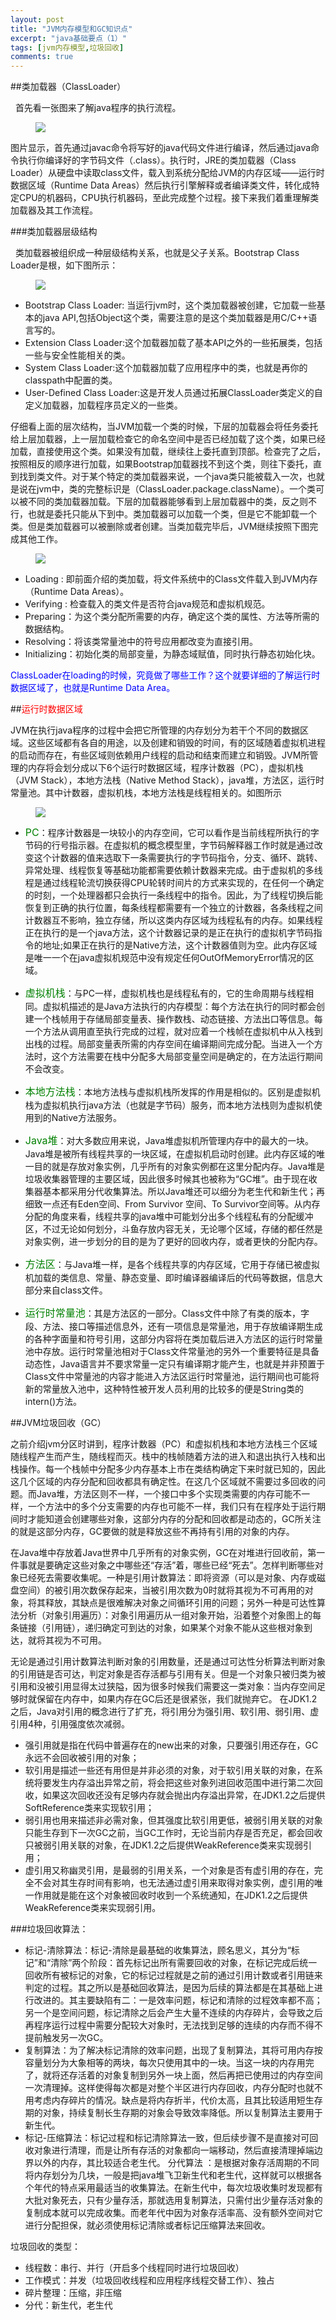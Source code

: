 ```yaml
---
layout: post
title: "JVM内存模型和GC知识点"
excerpt: "java基础要点（1）"
tags: [jvm内存模型,垃圾回收]
comments: true
---
```


##类加载器（ClassLoader）

&nbsp;&nbsp;首先看一张图来了解java程序的执行流程。

<figure>
	<img src="/images/jvm-1.png">
</figure>

图片显示，首先通过javac命令将写好的java代码文件进行编译，然后通过java命令执行你编译好的字节码文件（.class）。执行时，JRE的类加载器（Class Loader）从硬盘中读取class文件，载入到系统分配给JVM的内存区域——运行时数据区域（Runtime Data Areas）然后执行引擎解释或者编译类文件，转化成特定CPU的机器码，CPU执行机器码，至此完成整个过程。接下来我们着重理解类加载器及其工作流程。

###类加载器层级结构

&nbsp;&nbsp;类加载器被组织成一种层级结构关系，也就是父子关系。Bootstrap Class Loader是根，如下图所示：

<figure>
	<img src="/images/jvm-2.png">
</figure>

- Bootstrap Class Loader:
  当运行jvm时，这个类加载器被创建，它加载一些基本的java API,包括Object这个类，需要注意的是这个类加载器是用C/C++语言写的。
- Extension Class Loader:这个加载器加载了基本API之外的一些拓展类，包括一些与安全性能相关的类。
- System Class Loader:这个加载器加载了应用程序中的类，也就是再你的classpath中配置的类。
- User-Defined Class Loader:这是开发人员通过拓展ClassLoader类定义的自定义加载器，加载程序员定义的一些类。

仔细看上面的层次结构，当JVM加载一个类的时候，下层的加载器会将任务委托给上层加载器，上一层加载检查它的命名空间中是否已经加载了这个类，如果已经加载，直接使用这个类。如果没有加载，继续往上委托直到顶部。检查完了之后，按照相反的顺序进行加载，如果Bootstrap加载器找不到这个类，则往下委托，直到找到类文件。对于某个特定的类加载器来说，一个java类只能被载入一次，也就是说在jvm中，类的完整标识是（ClassLoader.package.className）。一个类可以被不同的类加载器加载。下层的加载器能够看到上层加载器中的类，反之则不行，也就是委托只能从下到中。类加载器可以加载一个类，但是它不能卸载一个类。但是类加载器可以被删除或者创建。当类加载完毕后，JVM继续按照下图完成其他工作。

<figure>
	<img src="/images/jvm-3.png">
</figure>

- Loading : 即前面介绍的类加载，将文件系统中的Class文件载入到JVM内存（Runtime Data Areas）。
- Verifying : 检查载入的类文件是否符合java规范和虚拟机规范。
- Preparing：为这个类分配所需要的内存，确定这个类的属性、方法等所需的数据结构。
- Resolving：将该类常量池中的符号应用都改变为直接引用。
- Initializing：初始化类的局部变量，为静态域赋值，同时执行静态初始化块。

<font color="blue">ClassLoader在loading的时候，究竟做了哪些工作？这个就要详细的了解运行时数据区域了，也就是Runtime Data Area。</font>

##<font color="red">运行时数据区域</font>

JVM在执行java程序的过程中会把它所管理的内存划分为若干个不同的数据区域。这些区域都有各自的用途，以及创建和销毁的时间，有的区域随着虚拟机进程的启动而存在，有些区域则依赖用户线程的启动和结束而建立和销毁。JVM所管理的内存将会划分成以下6个运行时数据区域，程序计数器（PC），虚拟机栈（JVM Stack），本地方法栈（Native Method Stack），java堆，方法区，运行时常量池。其中计数器，虚拟机栈，本地方法栈是线程相关的。如图所示

<figure>
	<img src="/images/jvm-4.png">
</figure>

- <font color="green" size="3">PC</font>：程序计数器是一块较小的内存空间，它可以看作是当前线程所执行的字节码的行号指示器。在虚拟机的概念模型里，字节码解释器工作时就是通过改变这个计数器的值来选取下一条需要执行的字节码指令，分支、循环、跳转、异常处理、线程恢复等基础功能都需要依赖计数器来完成。由于虚拟机的多线程是通过线程轮流切换获得CPU轮转时间片的方式来实现的，在任何一个确定的时刻，一个处理器都只会执行一条线程中的指令。因此，为了线程切换后能恢复到正确的执行位置，每条线程都需要有一个独立的计数器，各条线程之间计数器互不影响，独立存储，所以这类内存区域为线程私有的内存。如果线程正在执行的是一个java方法，这个计数器记录的是正在执行的虚拟机字节码指令的地址;如果正在执行的是Native方法，这个计数器值则为空。此内存区域是唯一一个在java虚拟机规范中没有规定任何OutOfMemoryError情况的区域。

- <font color="green" size="3">虚拟机栈</font>：与PC一样，虚拟机栈也是线程私有的，它的生命周期与线程相同。虚拟机描述的是Java方法执行的内存模型：每个方法在执行的同时都会创建一个栈帧用于存储局部变量表、操作数栈、动态链接、方法出口等信息。每一个方法从调用直至执行完成的过程，就对应着一个栈帧在虚拟机中从入栈到出栈的过程。局部变量表所需的内存空间在编译期间完成分配。当进入一个方法时，这个方法需要在栈中分配多大局部变量空间是确定的，在方法运行期间不会改变。

- <font color="green" size="3">本地方法栈</font>：本地方法栈与虚拟机栈所发挥的作用是相似的。区别是虚拟机栈为虚拟机执行java方法（也就是字节码）服务，而本地方法栈则为虚拟机使用到的Native方法服务。

- <font color="green" size="3">Java堆</font>：对大多数应用来说，Java堆虚拟机所管理内存中的最大的一块。Java堆是被所有线程共享的一块区域，在虚拟机启动时创建。此内存区域的唯一目的就是存放对象实例，几乎所有的对象实例都在这里分配内存。Java堆是垃圾收集器管理的主要区域，因此很多时候其也被称为“GC堆”。由于现在收集器基本都采用分代收集算法。所以Java堆还可以细分为老生代和新生代；再细致一点还有Eden空间、From Survivor 空间、To Survivor空间等。从内存分配的角度来看，线程共享的java堆中可能划分出多个线程私有的分配缓冲区，不过无论如何划分，斗鱼存放内容无关，无论哪个区域，存储的都任然是对象实例，进一步划分的目的是为了更好的回收内存，或者更快的分配内存。

- <font color="green" size="3">方法区</font>：与Java堆一样，是各个线程共享的内存区域，它用于存储已被虚拟机加载的类信息、常量、静态变量、即时编译器编译后的代码等数据，信息大部分来自class文件。 
  
- <font color="green" size="3">运行时常量池</font>：其是方法区的一部分。Class文件中除了有类的版本，字段、方法、接口等描述信息外，还有一项信息是常量池，用于存放编译期生成的各种字面量和符号引用，这部分内容将在类加载后进入方法区的运行时常量池中存放。运行时常量池相对于Class文件常量池的另外一个重要特征是具备动态性，Java语言并不要求常量一定只有编译期才能产生，也就是并非预置于Class文件中常量池的内容才能进入方法区运行时常量池，运行期间也可能将新的常量放入池中，这种特性被开发人员利用的比较多的便是String类的intern()方法。


##JVM垃圾回收（GC）

之前介绍jvm分区时讲到，程序计数器（PC）和虚拟机栈和本地方法栈三个区域随线程产生而产生，随线程而灭。栈中的栈帧随着方法的进入和退出执行入栈和出栈操作。每一个栈帧中分配多少内存基本上市在类结构确定下来时就已知的，因此这几个区域的内存分配和回收都具有确定性。在这几个区域就不需要过多回收的问题。而Java堆，方法区则不一样，一个接口中多个实现类需要的内存可能不一样，一个方法中的多个分支需要的内存也可能不一样，我们只有在程序处于运行期间时才能知道会创建哪些对象，这部分内存的分配和回收都是动态的，GC所关注的就是这部分内存，GC要做的就是释放这些不再持有引用的对象的内存。

在Java堆中存放着Java世界中几乎所有的对象实例，GC在对堆进行回收前，第一件事就是要确定这些对象之中哪些还“存活”着，哪些已经“死去”。怎样判断哪些对象已经死去需要收集呢。一种是引用计数算法：即将资源（可以是对象、内存或磁盘空间）的被引用次数保存起来，当被引用次数为0时就将其视为不可再用的对象，将其释放，其缺点是很难解决对象之间循环引用的问题；另外一种是可达性算法分析（对象引用遍历）：对象引用遍历从一组对象开始，沿着整个对象图上的每条链接（引用链），递归确定可到达的对象，如果某个对象不能从这些根对象到达，就将其视为不可用。

无论是通过引用计数算法判断对象的引用数量，还是通过可达性分析算法判断对象的引用链是否可达，判定对象是否存活都与引用有关。但是一个对象只被归类为被引用和没被引用显得太过狭隘，因为很多时候我们需要这一类对象：当内存空间足够时就保留在内存中，如果内存在GC后还是很紧张，我们就抛弃它。
在JDK1.2之后，Java对引用的概念进行了扩充，将引用分为强引用、软引用、弱引用、虚引用4种，引用强度依次减弱。

- 强引用就是指在代码中普遍存在的new出来的对象，只要强引用还存在，GC永远不会回收被引用的对象；
- 软引用是描述一些还有用但是并非必须的对象，对于软引用关联的对象，在系统将要发生内存溢出异常之前，将会把这些对象列进回收范围中进行第二次回收，如果这次回收还没有足够内存就会抛出内存溢出异常，在JDK1.2之后提供SoftReference类来实现软引用；
- 弱引用也用来描述非必需对象，但其强度比软引用更低，被弱引用关联的对象只能生存到下一次GC之前，当GC工作时，无论当前内存是否充足，都会回收只被弱引用关联的对象，在JDK1.2之后提供WeakReference类来实现弱引用；
- 虚引用又称幽灵引用，是最弱的引用关系，一个对象是否有虚引用的存在，完全不会对其生存时间有影响，也无法通过虚引用来取得对象实例，虚引用的唯一作用就是能在这个对象被回收时收到一个系统通知，在JDK1.2之后提供WeakReference类来实现弱引用。

###垃圾回收算法：

- 标记-清除算法：标记-清除是最基础的收集算法，顾名思义，其分为“标记”和“清除”两个阶段：首先标记出所有需要回收的对象，在标记完成后统一回收所有被标记的对象，它的标记过程就是之前的通过引用计数或者引用链来判定的过程。其之所以是基础回收算法，是因为后续的算法都是在其基础上进行改进的。其主要缺陷有二：一是效率问题，标记和清除的过程效率都不高；另一个是空间问题，标记清除之后会产生大量不连续的内存碎片，会导致之后再程序运行过程中需要分配较大对象时，无法找到足够的连续的内存而不得不提前触发另一次GC。
- 复制算法：为了解决标记清除的效率问题，出现了复制算法，其将可用内存按容量划分为大象相等的两块，每次只使用其中的一块。当这一块的内存用完了，就将还存活着的对象复制到另外一块上面，然后再把已使用过的内存空间一次清理掉。这样使得每次都是对整个半区进行内存回收，内存分配时也就不用考虑内存碎片的情况。缺点是将内存折半，代价太高，且其比较适用短生存期的对象，持续复制长生存期的对象会导致效率降低。所以复制算法主要用于新生代。
- 标记-压缩算法：标记过程和标记清除算法一致，但后续步骤不是直接对可回收对象进行清理，而是让所有存活的对象都向一端移动，然后直接清理掉端边界以外的内存，其比较适合老生代。
分代算法 ：是根据对象存活周期的不同将内存划分为几块，一般是把java堆飞卫新生代和老生代，这样就可以根据各个年代的特点采用最适当的收集算法。在新生代中，每次垃圾收集时发现都有大批对象死去，只有少量存活，那就选用复制算法，只需付出少量存活对象的复制成本就可以完成收集。而老年代中因为对象存活率高、没有额外空间对它进行分配担保，就必须使用标记清除或者标记压缩算法来回收。

垃圾回收的类型：

- 线程数：串行、并行（开启多个线程同时进行垃圾回收）
- 工作模式：并发（垃圾回收线程和应用程序线程交替工作）、独占
- 碎片整理：压缩，非压缩
- 分代：新生代，老生代
